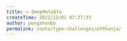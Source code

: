 ```yaml
---
title: ➖ DeepMutable
createTime: 2022/12/01 07:27:33
author: pengzhanbo
permalink: /note/type-challenges/et95vnja/
---
```

